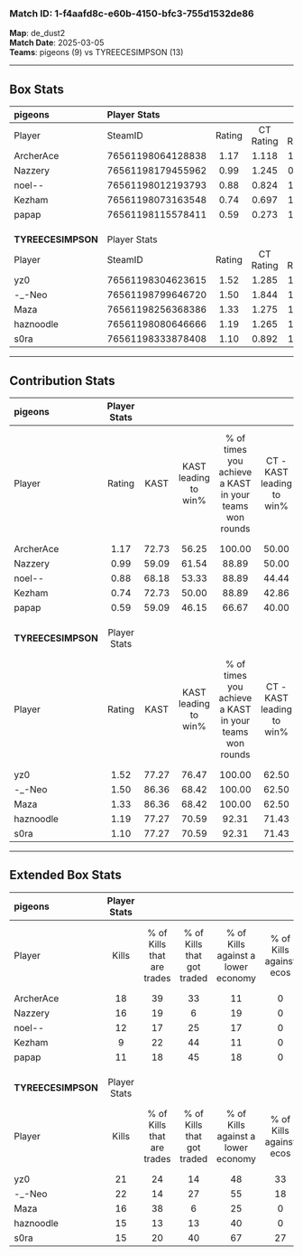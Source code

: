 ### Match ID: 1-f4aafd8c-e60b-4150-bfc3-755d1532de86  
**Map**: de_dust2  
**Match Date**: 2025-03-05  
**Teams**: pigeons (9) vs TYREECESIMPSON (13)  

---  

## Box Stats  

| **pigeons**        | Player Stats      |        |           |          |       |       |       |         |        |      |     |
| :- | :- | :-: | :-: | :-: | :-: | :-: | :-: | :-: | :-: | :-: | :-: |
| Player             | SteamID           | Rating | CT Rating | T Rating | KAST  |  ADR  | Kills | Assists | Deaths | K/D  | HS% |
| ArcherAce          | 76561198064128838 |  1.17  |   1.118   |  1.386   | 72.73 | 87.8  |  18   |    5    |   18   | 1.00 | 38  |
| Nazzery            | 76561198179455962 |  0.99  |   1.245   |  0.904   | 59.09 | 84.5  |  16   |    3    |   17   | 0.94 | 62  |
| noel--             | 76561198012193793 |  0.88  |   0.824   |  1.049   | 68.18 | 66.4  |  12   |    5    |   16   | 0.75 | 58  |
| Kezham             | 76561198073163548 |  0.74  |   0.697   |  1.059   | 72.73 | 62.1  |   9   |    7    |   18   | 0.50 | 77  |
| papap              | 76561198115578411 |  0.59  |   0.273   |  1.194   | 59.09 | 43.9  |  11   |    3    |   20   | 0.55 | 18  |
|                    |                   |        |           |          |       |       |       |         |        |      |     |
|                    |                   |        |           |          |       |       |       |         |        |      |     |
|                    |                   |        |           |          |       |       |       |         |        |      |     |
| **TYREECESIMPSON** | Player Stats      |        |           |          |       |       |       |         |        |      |     |
| Player             | SteamID           | Rating | CT Rating | T Rating | KAST  |  ADR  | Kills | Assists | Deaths | K/D  | HS% |
| yz0                | 76561198304623615 |  1.52  |   1.285   |  1.718   | 77.27 | 96.6  |  21   |    6    |   11   | 1.91 | 71  |
| -_-Neo             | 76561198799646720 |  1.50  |   1.844   |  1.578   | 86.36 | 115.1 |  22   |    9    |   19   | 1.16 | 77  |
| Maza               | 76561198256368386 |  1.33  |   1.275   |  1.468   | 86.36 | 73.6  |  16   |    4    |   10   | 1.60 | 50  |
| haznoodle          | 76561198080646666 |  1.19  |   1.265   |  1.214   | 77.27 | 69.5  |  15   |    4    |   11   | 1.36 | 53  |
| s0ra               | 76561198333878408 |  1.10  |   0.892   |  1.501   | 77.27 | 71.2  |  15   |    5    |   15   | 1.00 | 53  |
---  

## Contribution Stats  

| **pigeons**        | Player Stats |       |                      |                                                        |                           |                                                             |                          |                                                            |
| :- | :-: | :-: | :-: | :-: | :-: | :-: | :-: | :-: |
| Player             |    Rating    | KAST  | KAST leading to win% | % of times you achieve a KAST in your teams won rounds | CT - KAST leading to win% | CT - % of times you achieve a KAST in your teams won rounds | T - KAST leading to win% | T - % of times you achieve a KAST in your teams won rounds |
| ArcherAce          |     1.17     | 72.73 |        56.25         |                         100.00                         |           50.00           |                           100.00                            |          62.50           |                           100.00                           |
| Nazzery            |     0.99     | 59.09 |        61.54         |                         88.89                          |           50.00           |                           100.00                            |          80.00           |                           80.00                            |
| noel--             |     0.88     | 68.18 |        53.33         |                         88.89                          |           44.44           |                           100.00                            |          66.67           |                           80.00                            |
| Kezham             |     0.74     | 72.73 |        50.00         |                         88.89                          |           42.86           |                            75.00                            |          55.56           |                           100.00                           |
| papap              |     0.59     | 59.09 |        46.15         |                         66.67                          |           40.00           |                            50.00                            |          50.00           |                           80.00                            |
|                    |              |       |                      |                                                        |                           |                                                             |                          |                                                            |
|                    |              |       |                      |                                                        |                           |                                                             |                          |                                                            |
|                    |              |       |                      |                                                        |                           |                                                             |                          |                                                            |
| **TYREECESIMPSON** | Player Stats |       |                      |                                                        |                           |                                                             |                          |                                                            |
| Player             |    Rating    | KAST  | KAST leading to win% | % of times you achieve a KAST in your teams won rounds | CT - KAST leading to win% | CT - % of times you achieve a KAST in your teams won rounds | T - KAST leading to win% | T - % of times you achieve a KAST in your teams won rounds |
| yz0                |     1.52     | 77.27 |        76.47         |                         100.00                         |           62.50           |                           100.00                            |          88.89           |                           100.00                           |
| -_-Neo             |     1.50     | 86.36 |        68.42         |                         100.00                         |           62.50           |                           100.00                            |          72.73           |                           100.00                           |
| Maza               |     1.33     | 86.36 |        68.42         |                         100.00                         |           62.50           |                           100.00                            |          72.73           |                           100.00                           |
| haznoodle          |     1.19     | 77.27 |        70.59         |                         92.31                          |           71.43           |                           100.00                            |          70.00           |                           87.50                            |
| s0ra               |     1.10     | 77.27 |        70.59         |                         92.31                          |           71.43           |                           100.00                            |          70.00           |                           87.50                            |
---  

## Extended Box Stats  

| **pigeons**        | Player Stats |                            |                            |                                    |                         |                              |                                 |        |                             |                                     |                          |                               |                            |
| :- | :-: | :-: | :-: | :-: | :-: | :-: | :-: | :-: | :-: | :-: | :-: | :-: | :-: |
| Player             |    Kills     | % of Kills that are trades | % of Kills that got traded | % of Kills against a lower economy | % of Kills against ecos | % of Kills that are flawless | % of Kills that are close duels | Deaths | % of Deaths that get traded | % of Deaths against a lower economy | % of Deaths against ecos | % of Deaths that are flawless | % of Deaths that are close |
| ArcherAce          |      18      |             39             |             33             |                 11                 |            0            |              61              |                0                |   18   |             17              |                 17                  |            0             |              67               |             6              |
| Nazzery            |      16      |             19             |             6              |                 19                 |            0            |              75              |                6                |   17   |             24              |                 18                  |            0             |              76               |             6              |
| noel--             |      12      |             17             |             25             |                 17                 |            0            |              42              |                8                |   16   |             13              |                 19                  |            0             |              63               |             6              |
| Kezham             |      9       |             22             |             44             |                 11                 |            0            |              67              |                0                |   18   |             28              |                 22                  |            0             |              61               |             6              |
| papap              |      11      |             18             |             45             |                 18                 |            0            |              64              |               18                |   20   |             20              |                 20                  |            0             |              85               |             5              |
|                    |              |                            |                            |                                    |                         |                              |                                 |        |                             |                                     |                          |                               |                            |
|                    |              |                            |                            |                                    |                         |                              |                                 |        |                             |                                     |                          |                               |                            |
|                    |              |                            |                            |                                    |                         |                              |                                 |        |                             |                                     |                          |                               |                            |
| **TYREECESIMPSON** | Player Stats |                            |                            |                                    |                         |                              |                                 |        |                             |                                     |                          |                               |                            |
| Player             |    Kills     | % of Kills that are trades | % of Kills that got traded | % of Kills against a lower economy | % of Kills against ecos | % of Kills that are flawless | % of Kills that are close duels | Deaths | % of Deaths that get traded | % of Deaths against a lower economy | % of Deaths against ecos | % of Deaths that are flawless | % of Deaths that are close |
| yz0                |      21      |             24             |             14             |                 48                 |           33            |              71              |                5                |   11   |             18              |                 27                  |            0             |              82               |             9              |
| -_-Neo             |      22      |             14             |             27             |                 55                 |           18            |              68              |                5                |   19   |             42              |                 42                  |            16            |              53               |             5              |
| Maza               |      16      |             38             |             6              |                 25                 |            0            |              69              |                6                |   10   |             20              |                 40                  |            10            |              80               |             0              |
| haznoodle          |      15      |             13             |             13             |                 40                 |            0            |              73              |                7                |   11   |             18              |                 36                  |            9             |              73               |             0              |
| s0ra               |      15      |             20             |             40             |                 67                 |           27            |              73              |                7                |   15   |             33              |                 33                  |            7             |              53               |             13             |
